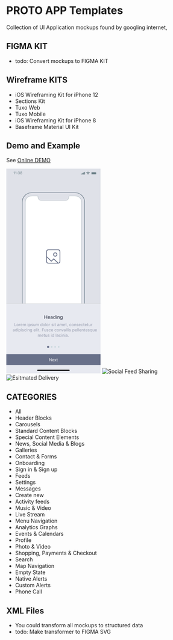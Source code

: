 # PROTO APP Templates
Collection of UI Application mockups found by googling internet, 

## FIGMA KIT
- todo: Convert mockups to FIGMA KIT

## Wireframe KITS
- iOS Wireframing Kit for iPhone 12
- Sections Kit
- Tuxo Web
- Tuxo Mobile
- iOS Wireframing Kit for iPhone 8
- Baseframe Material UI Kit

## Demo and Example
See [Online DEMO](https://tjunussov.github.io/prototemplates)

![Onboarding Tour](https://raw.githubusercontent.com/tjunussov/prototemplates/master/tios-12-wireframing/onboarding/onboarding-tour-2/icon.png)
![Social Feed Sharing](https://tjunussov.github.io/prototemplates/tios-12-wireframing/feeds/social-feed-sharing-music/icon.png)
![Esitmated Delivery](https://tjunussov.github.io/prototemplates/tios-12-wireframing/shopping-payments-and-checkout/products-listing-and-estimated-delivery-1/icon.png)

## CATEGORIES
- All
- Header Blocks
- Carousels
- Standard Content Blocks
- Special Content Elements
- News, Social Media & Blogs
- Galleries
- Contact & Forms
- Onboarding
- Sign in & Sign up
- Feeds
- Settings
- Messages
- Create new
- Activity feeds
- Music & Video
- Live Stream
- Menu Navigation
- Analytics Graphs
- Events & Calendars
- Profile
- Photo & Video
- Shopping, Payments & Checkout
- Search
- Map Navigation
- Empty State
- Native Alerts
- Custom Alerts
- Phone Call

## XML Files
- You could transform all mockups to structured data
- todo: Make transformer to FIGMA SVG

